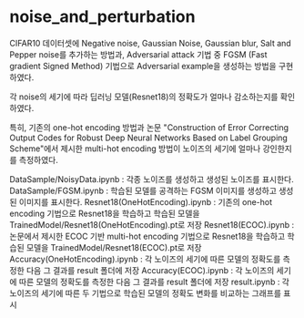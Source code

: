 # noise_and_perturbation
CIFAR10 데이터셋에 Negative noise, Gaussian Noise, Gaussian blur, Salt and Pepper noise를 추가하는 방법과,
Adversarial attack 기법 중 FGSM (Fast gradient Signed Method) 기법으로 Adversarial example을 생성하는 방법을 구현하였다.

각 noise의 세기에 따라 딥러닝 모델(Resnet18)의 정확도가 얼마나 감소하는지를 확인하였다.

특히, 기존의 one-hot encoding 방법과 
논문 "Construction of Error Correcting Output Codes for Robust Deep Neural Networks Based on Label Grouping Scheme"에서 제시한 multi-hot encoding 방법이
노이즈의 세기에 얼마나 강인한지를 측정하였다.

DataSample/NoisyData.ipynb : 각종 노이즈를 생성하고 생성된 노이즈를 표시한다.
DataSample/FGSM.ipynb : 학습된 모델를 공격하는 FGSM 이미지를 생성하고 생성된 이미지를 표시한다.
Resnet18(OneHotEncoding).ipynb : 기존의 one-hot encoding 기법으로 Resnet18을 학습하고 학습된 모델을 TrainedModel/Resnet18(OneHotEncoding).pt로 저장
Resnet18(ECOC).ipynb : 논문에서 제시한 ECOC 기반 multi-hot encoding 기법으로 Resnet18을 학습하고 학습된 모델을 TrainedModel/Resnet18(ECOC).pt로 저장
Accuracy(OneHotEncoding).ipynb : 각 노이즈의 세기에 따른 모델의 정확도를 측정한 다음 그 결과를 result 폴더에 저장
Accuracy(ECOC).ipynb : 각 노이즈의 세기에 따른 모델의 정확도를 측정한 다음 그 결과를 result 폴더에 저장
result.ipynb : 각 노이즈의 세기에 따른 두 기법으로 학습된 모델의 정확도 변화를 비교하는 그래프를 표시
